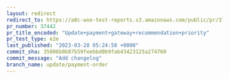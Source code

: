 ```yaml
---
layout: redirect
redirect_to: https://a8c-woo-test-reports.s3.amazonaws.com/public/pr/37442/e2e/index.html
pr_number: 37442
pr_title_encoded: "Update+payment+gateway+recommendation+priority"
pr_test_type: e2e
last_published: "2023-03-28 05:24:58 +0000"
commit_sha: 35006b0b87b59feebbd0b9fab43423125a274769
commit_message: "Add changelog"
branch_name: update/payment-order
---
```

